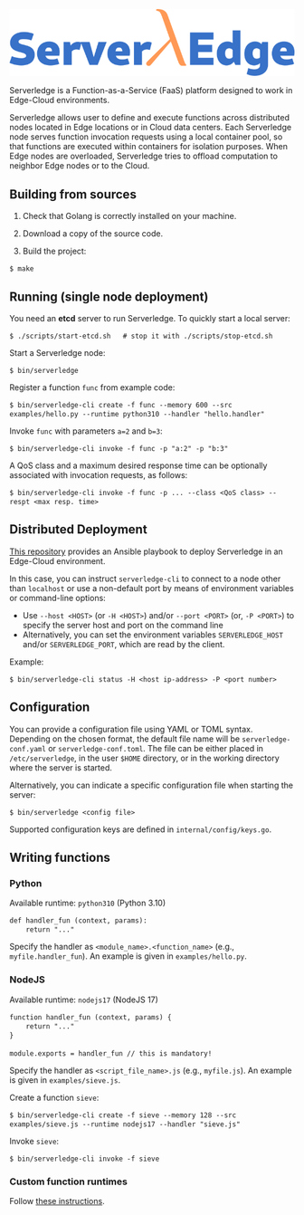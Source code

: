 ![ServerlEdge](docs/logo.png)

Serverledge is a Function-as-a-Service (FaaS) platform designed to
work in Edge-Cloud environments.

Serverledge allows user to define and execute functions across
distributed nodes located in Edge locations or in Cloud data centers.
Each Serverledge node serves function invocation requests using a local
container pool, so that functions are executed within containers for isolation purposes.
When Edge nodes are overloaded, Serverledge tries to offload computation
to neighbor Edge nodes or to the Cloud.

## Building from sources

1. Check that Golang is correctly installed on your machine.

1. Download a copy of the source code.

1. Build the project:

```
$ make
```

## Running (single node deployment)

You need an **etcd** server to run Serverledge. To quickly start a local
server:

	$ ./scripts/start-etcd.sh   # stop it with ./scripts/stop-etcd.sh

Start a Serverledge node:

	$ bin/serverledge

Register a function `func` from example code:

	$ bin/serverledge-cli create -f func --memory 600 --src examples/hello.py --runtime python310 --handler "hello.handler" 

Invoke `func` with parameters `a=2` and `b=3`:

	$ bin/serverledge-cli invoke -f func -p "a:2" -p "b:3"

A QoS class and a maximum desired response time can be optionally associated
with invocation requests, as follows:

	$ bin/serverledge-cli invoke -f func -p ... --class <QoS class> --respt <max resp. time>


## Distributed Deployment

[This repository](https://github.com/grussorusso/serverledge-deploy) provides an Ansible playbook to deploy Serverledge in an 
Edge-Cloud environment.

In this case, you can instruct `serverledge-cli` to
connect to a node other than `localhost` or use a non-default port
by means of environment variables or command-line options:

- Use `--host <HOST>` (or `-H <HOST>`) and/or `--port <PORT>` (or, `-P <PORT>`)
to specify the server
host and port on the command line
- Alternatively, you can set the environment variables
`SERVERLEDGE_HOST` and/or `SERVERLEDGE_PORT`, which are read by the client.

Example:
 
    $ bin/serverledge-cli status -H <host ip-address> -P <port number>

## Configuration

You can provide a configuration file using YAML or TOML syntax. Depending on the
chosen format, the default file name will be `serverledge-conf.yaml` or
`serverledge-conf.toml`. The file can be either placed in `/etc/serverledge`,
in the user `$HOME` directory, or in the working directory where the server is
started.

Alternatively, you can indicate a specific configuration file when starting the
server:

	$ bin/serverledge <config file>

Supported configuration keys are defined in `internal/config/keys.go`.

## Writing functions

### Python

Available runtime: `python310` (Python 3.10)

	def handler_fun (context, params):
		return "..."

Specify the handler as `<module_name>.<function_name>` (e.g., `myfile.handler_fun`).
An example is given in `examples/hello.py`.

### NodeJS

Available runtime: `nodejs17` (NodeJS 17)

	function handler_fun (context, params) {
		return "..."
	}

	module.exports = handler_fun // this is mandatory!

Specify the handler as `<script_file_name>.js` (e.g., `myfile.js`).
An example is given in `examples/sieve.js`.

Create a function `sieve`:

    $ bin/serverledge-cli create -f sieve --memory 128 --src examples/sieve.js --runtime nodejs17 --handler "sieve.js"

Invoke `sieve`: 

    $ bin/serverledge-cli invoke -f sieve 

### Custom function runtimes

Follow [these instructions](./docs/custom_runtime.md).
